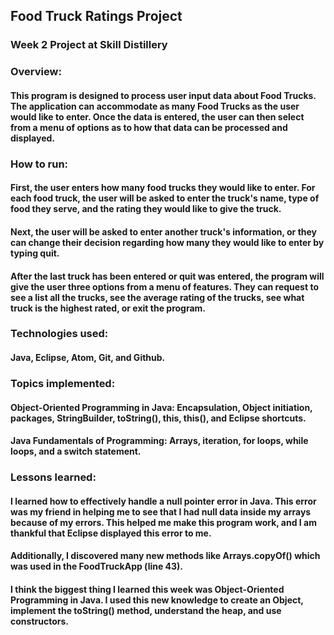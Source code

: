 ## Food Truck Ratings Project

### Week 2 Project at Skill Distillery

### Overview:

#### This program is designed to process user input data about Food Trucks. The application can accommodate as many Food Trucks as the user would like to enter. Once the data is entered, the user can then select from a menu of options as to how that data can be processed and displayed.  

### How to run:

#### First, the user enters how many food trucks they would like to enter. For each food truck, the user will be asked to enter the truck's name, type of food they serve, and the rating they would like to give the truck.  

#### Next, the user will be asked to enter another truck's information, or they can change their decision regarding how many they would like to enter by typing quit.

#### After the last truck has been entered or quit was entered, the program will give the user three options from a menu of features. They can request to see a list all the trucks, see the average rating of the trucks, see what truck is the highest rated, or exit the program.  

### Technologies used:

#### Java, Eclipse, Atom, Git, and Github.  

### Topics implemented:

#### Object-Oriented Programming in Java: Encapsulation, Object initiation, packages, StringBuilder, toString(), this, this(), and Eclipse shortcuts.
#### Java Fundamentals of Programming: Arrays, iteration, for loops, while loops, and a switch statement.

### Lessons learned:

#### I learned how to effectively handle a null pointer error in Java. This error was my friend in helping me to see that I had null data inside my arrays because of my errors. This helped me make this program work, and I am thankful that Eclipse displayed this error to me.    

#### Additionally, I discovered many new methods like Arrays.copyOf() which was used in the FoodTruckApp (line 43).

#### I think the biggest thing I learned this week was Object-Oriented Programming in Java. I used this new knowledge to create an Object, implement the toString() method, understand the heap, and use constructors.
